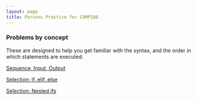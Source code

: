 ```yaml
---
layout: page
title: Parsons Practice for COMP108
---
```

### Problems by concept
These are designed to help you get familiar with the syntax, and the order in which statements are executed. 

[Sequence, Input, Output](./parsons/sequence.html)

[Selection: if..elif..else](./parsons/selection.md)

[Selection: Nested ifs](./parsons/nested-ifs.md)
